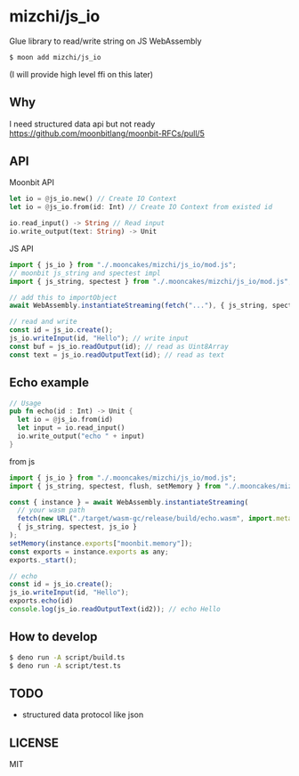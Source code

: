 # mizchi/js_io

Glue library to read/write string on JS WebAssembly

```bash
$ moon add mizchi/js_io
```

(I will provide high level ffi on this later)

## Why

I need structured data api but not ready https://github.com/moonbitlang/moonbit-RFCs/pull/5

## API

Moonbit API

```rust
let io = @js_io.new() // Create IO Context
let io = @js_io.from(id: Int) // Create IO Context from existed id

io.read_input() -> String // Read input
io.write_output(text: String) -> Unit
```

JS API

```js
import { js_io } from "./.mooncakes/mizchi/js_io/mod.js";
// moonbit js_string and spectest impl
import { js_string, spectest } from "./.mooncakes/mizchi/js_io/mod.js";

// add this to importObject
await WebAssembly.instantiateStreaming(fetch("..."), { js_string, spectest, js_io });

// read and write
const id = js_io.create();
js_io.writeInput(id, "Hello"); // write input
const buf = js_io.readOutput(id); // read as Uint8Array
const text = js_io.readOutputText(id); // read as text
```

## Echo example

```rust
// Usage
pub fn echo(id : Int) -> Unit {
  let io = @js_io.from(id)
  let input = io.read_input()
  io.write_output("echo " + input)
}
```

from js

```js
import { js_io } from "./.mooncakes/mizchi/js_io/mod.js";
import { js_string, spectest, flush, setMemory } from "./.mooncakes/mizchi/js_io/js_io.js"

const { instance } = await WebAssembly.instantiateStreaming(
  // your wasm path
  fetch(new URL("./target/wasm-gc/release/build/echo.wasm", import.meta.url)),
  { js_string, spectest, js_io }
);
setMemory(instance.exports["moonbit.memory"]);
const exports = instance.exports as any;
exports._start();

// echo
const id = js_io.create();
js_io.writeInput(id, "Hello");
exports.echo(id)
console.log(js_io.readOutputText(id2)); // echo Hello
```

## How to develop

```bash
$ deno run -A script/build.ts
$ deno run -A script/test.ts
```

## TODO

- structured data protocol like json

## LICENSE

MIT